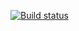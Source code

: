 [![Build status](https://ci.appveyor.com/api/projects/status/q176lsvv8tfiu030?svg=true)](https://ci.appveyor.com/project/daarkocean/autotest)